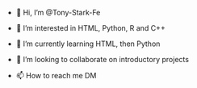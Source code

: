- 👋 Hi, I’m @Tony-Stark-Fe

- 👀 I’m interested in HTML, Python, R and C++
- 🌱 I’m currently learning HTML, then Python
- 💞️ I’m looking to collaborate on introductory projects 
- 📫 How to reach me DM
